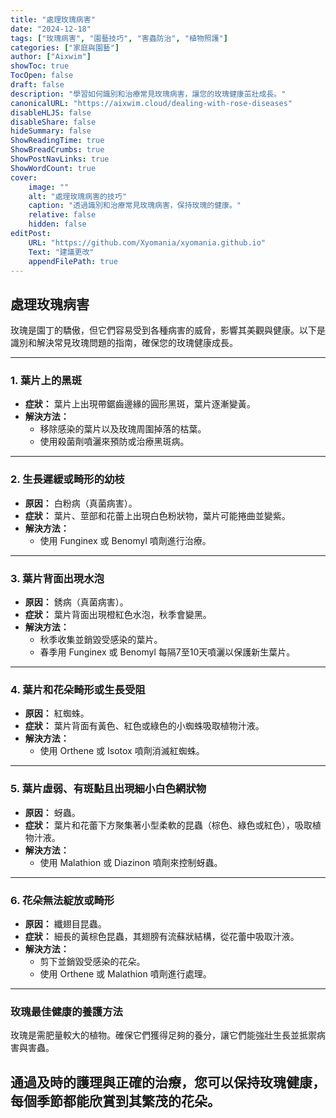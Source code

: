 ```yaml
---
title: "處理玫瑰病害"
date: "2024-12-18"
tags: ["玫瑰病害", "園藝技巧", "害蟲防治", "植物照護"]
categories: ["家庭與園藝"]
author: ["Aixwim"]
showToc: true
TocOpen: false
draft: false
description: "學習如何識別和治療常見玫瑰病害，讓您的玫瑰健康茁壯成長。"
canonicalURL: "https://aixwim.cloud/dealing-with-rose-diseases"
disableHLJS: false
disableShare: false
hideSummary: false
ShowReadingTime: true
ShowBreadCrumbs: true
ShowPostNavLinks: true
ShowWordCount: true
cover:
    image: ""
    alt: "處理玫瑰病害的技巧"
    caption: "透過識別和治療常見玫瑰病害，保持玫瑰的健康。"
    relative: false
    hidden: false
editPost:
    URL: "https://github.com/Xyomania/xyomania.github.io"
    Text: "建議更改"
    appendFilePath: true
---
```


## 處理玫瑰病害  

玫瑰是園丁的驕傲，但它們容易受到各種病害的威脅，影響其美觀與健康。以下是識別和解決常見玫瑰問題的指南，確保您的玫瑰健康成長。

---

### 1. **葉片上的黑斑**  

- **症狀：** 葉片上出現帶鋸齒邊緣的圓形黑斑，葉片逐漸變黃。  
- **解決方法：**  
  - 移除感染的葉片以及玫瑰周圍掉落的枯葉。  
  - 使用殺菌劑噴灑來預防或治療黑斑病。  

---

### 2. **生長遲緩或畸形的幼枝**  

- **原因：** 白粉病（真菌病害）。  
- **症狀：** 葉片、莖部和花蕾上出現白色粉狀物，葉片可能捲曲並變紫。  
- **解決方法：**  
  - 使用 Funginex 或 Benomyl 噴劑進行治療。  

---

### 3. **葉片背面出現水泡**  

- **原因：** 銹病（真菌病害）。  
- **症狀：** 葉片背面出現橙紅色水泡，秋季會變黑。  
- **解決方法：**  
  - 秋季收集並銷毀受感染的葉片。  
  - 春季用 Funginex 或 Benomyl 每隔7至10天噴灑以保護新生葉片。  

---

### 4. **葉片和花朵畸形或生長受阻**  

- **原因：** 紅蜘蛛。  
- **症狀：** 葉片背面有黃色、紅色或綠色的小蜘蛛吸取植物汁液。  
- **解決方法：**  
  - 使用 Orthene 或 Isotox 噴劑消滅紅蜘蛛。  

---

### 5. **葉片虛弱、有斑點且出現細小白色網狀物**  

- **原因：** 蚜蟲。  
- **症狀：** 葉片和花蕾下方聚集著小型柔軟的昆蟲（棕色、綠色或紅色），吸取植物汁液。  
- **解決方法：**  
  - 使用 Malathion 或 Diazinon 噴劑來控制蚜蟲。  

---

### 6. **花朵無法綻放或畸形**  

- **原因：** 纖翅目昆蟲。  
- **症狀：** 細長的黃棕色昆蟲，其翅膀有流蘇狀結構，從花蕾中吸取汁液。  
- **解決方法：**  
  - 剪下並銷毀受感染的花朵。  
  - 使用 Orthene 或 Malathion 噴劑進行處理。  

---

### 玫瑰最佳健康的養護方法  

玫瑰是需肥量較大的植物。確保它們獲得足夠的養分，讓它們能強壯生長並抵禦病害與害蟲。

通過及時的護理與正確的治療，您可以保持玫瑰健康，每個季節都能欣賞到其繁茂的花朵。
---
